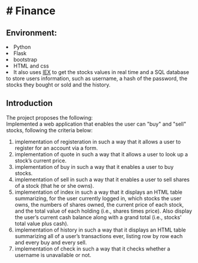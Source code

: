 # # Finance
<h2>Environment:</h2>
<li>Python
<li>Flask
<li>bootstrap
<li>HTML and css
<li>It also uses  <a href="https://iextrading.com/developer">IEX</a>
to get the stocks values in real time and a SQL database to store users information, such as username, 
a hash of the password, the stocks they bought or sold and the history.
<h2>Introduction</h2>

 
The project proposes the following:<br>
Implemented a web application that enables the user can "buy" and "sell" stocks, following the criteria below:
<ol><li>implementation of registeration in such a way that it allows a user to register for an account via a form.
<li> implementation of quote in such a way that it allows a user to look up a stock’s current price.
<li> implementation of buy in such a way that it enables a user to buy stocks.
<li> implementation of sell in such a way that it enables a user to sell shares of a stock (that he or she owns).
<li>implementation of index in such a way that it displays an HTML table summarizing, for the user currently logged in, which stocks the user owns, the numbers of shares owned, the current price of each stock, and the total value of each holding (i.e., shares times price). Also display the user’s current cash balance along with a grand total (i.e., stocks' total value plus cash).
<li> implementation of history in such a way that it displays an HTML table summarizing all of a user’s transactions ever, listing row by row each and every buy and every sell.
<li> implementation of check in such a way that  it checks whether a username is unavailable or not. 


